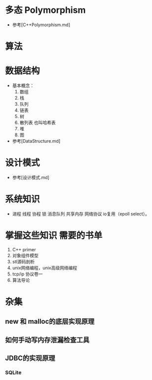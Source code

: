 # 多态 Polymorphism
- 参考[C++Polymorphism.md]

# 算法

# 数据结构
- 基本概念：
    1. 数组 
    2. 栈
    3. 队列
    4. 链表
    5. 树
    6. 散列表 也叫哈希表
    7. 堆
    8. 图
- 参考[DataStructure.md]

# 设计模式
- 参考[设计模式.md]

# 系统知识
- 进程 线程 协程 锁 消息队列 共享内存 网络协议 io复用（epoll select）。

# 掌握这些知识 需要的书单
1. C++ primer
2. 对象组件模型
3. stl源码剖析
4. unix网络编程，unix高级网络编程
5. tcp/ip 协议卷一
6. 算法导论

# 杂集
## new 和 malloc的底层实现原理

## 如何手动写内存泄漏检查工具

## JDBC的实现原理
### SQLite